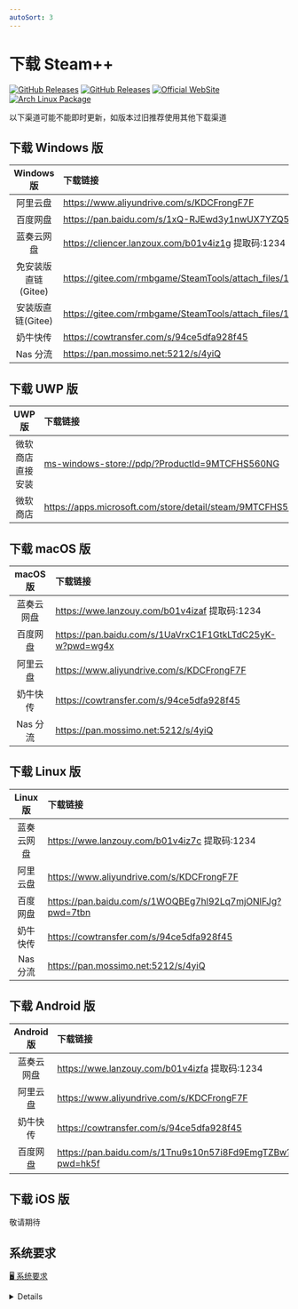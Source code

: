 ```yaml
---
autoSort: 3
---
```


# 下载 Steam++

[![GitHub Releases](https://img.shields.io/badge/Github-%E5%8F%91%E8%A1%8C%E7%89%88-fff)](https://github.com/BeyondDimension/SteamTools/releases)
[![GitHub Releases](https://img.shields.io/badge/Gitee-%E5%8F%91%E8%A1%8C%E7%89%88-c71d23)](https://gitee.com/rmbgame/SteamTools/releases)
[![Official WebSite](https://img.shields.io/badge/Steam%20++-%E5%AE%98%E6%96%B9%E7%BD%91%E7%AB%99-1890ff)](https://steampp.net)
[![Arch Linux Package](https://img.shields.io/badge/Arch%20Linux%20Package-zhanghua000-1793d1)](https://aur.archlinux.org/packages/steam%2B%2B-bin)

以下渠道可能不能即时更新，如版本过旧推荐使用其他下载渠道

## 下载 Windows 版

Windows 版|下载链接
:-:|:-
阿里云盘|<https://www.aliyundrive.com/s/KDCFrongF7F>
百度网盘|<https://pan.baidu.com/s/1xQ-RJEwd3y1nwUX7YZQ5nQ?pwd=ce4h>
蓝奏云网盘|<https://cliencer.lanzoux.com/b01v4iz1g> 提取码:1234
免安装版直链(Gitee)|<https://gitee.com/rmbgame/SteamTools/attach_files/1043375/download/Steam%20%20_win_x64_v2.7.0.7z>
安装版直链(Gitee)|<https://gitee.com/rmbgame/SteamTools/attach_files/1043376/download/Steam%20%20_win_x64_v2.7.0.exe>
奶牛快传|<https://cowtransfer.com/s/94ce5dfa928f45>
Nas 分流|<https://pan.mossimo.net:5212/s/4yiQ>

## 下载 UWP 版

UWP 版|下载链接
:-:|:-
微软商店直接安装|<ms-windows-store://pdp/?ProductId=9MTCFHS560NG>
微软商店|<https://apps.microsoft.com/store/detail/steam/9MTCFHS560NG>

<!-- 微软商店|<https://www.microsoft.com/store/productId/9MTCFHS560NG> -->

## 下载 macOS 版

macOS 版|下载链接
:-:|:-
蓝奏云网盘|<https://wwe.lanzouy.com/b01v4izaf> 提取码:1234
百度网盘|<https://pan.baidu.com/s/1UaVrxC1F1GtkLTdC25yK-w?pwd=wg4x>
阿里云盘|<https://www.aliyundrive.com/s/KDCFrongF7F>
奶牛快传|<https://cowtransfer.com/s/94ce5dfa928f45>
Nas 分流|<https://pan.mossimo.net:5212/s/4yiQ>

## 下载 Linux 版

Linux 版|下载链接
:-:|:-
蓝奏云网盘|<https://wwe.lanzouy.com/b01v4iz7c> 提取码:1234
阿里云盘|<https://www.aliyundrive.com/s/KDCFrongF7F>
百度网盘|<https://pan.baidu.com/s/1WOQBEg7hl92Lq7mjONlFJg?pwd=7tbn>
奶牛快传|<https://cowtransfer.com/s/94ce5dfa928f45>
Nas 分流|<https://pan.mossimo.net:5212/s/4yiQ>

## 下载 Android 版

Android 版|下载链接
:-:|:-
蓝奏云网盘|<https://wwe.lanzouy.com/b01v4izfa> 提取码:1234
阿里云盘|<https://www.aliyundrive.com/s/KDCFrongF7F>
奶牛快传|<https://cowtransfer.com/s/94ce5dfa928f45>
百度网盘|<https://pan.baidu.com/s/1Tnu9s10n57i8Fd9EmgTZBw?pwd=hk5f>

## 下载 iOS 版

敬请期待

## 系统要求

[🖥 系统要求](https://github.com/BeyondDimension/SteamTools#-%E7%B3%BB%E7%BB%9F%E8%A6%81%E6%B1%82)

<details>

#### Windows

OS                                    | Version                 | Architectures   | Lifecycle
--------------------------------------|-------------------------|-----------------|----------
[Windows Client][Windows-client]      | 7 SP1(**\***), 8.1      | x64        | [Windows][Windows-lifecycle]
[Windows 10 Client][Windows-client]   | Version 1607+(**\***)   | x64        | [Windows][Windows-lifecycle]
[Windows Server][Windows-Server]      | 2012+                   | x64        | [Windows Server][Windows-Server-lifecycle]

**\*** Windows 7 SP1 is supported with [Extended Security Updates](https://docs.microsoft.com/troubleshoot/windows-client/windows-7-eos-faq/windows-7-extended-security-updates-faq) installed.  
**\*** Microsoft Store(Desktop Bridge) Version 1809+

[Windows-client]: https://www.microsoft.com/windows/
[Windows-lifecycle]: https://support.microsoft.com/help/13853/windows-lifecycle-fact-sheet
[win-client-docker]: https://hub.docker.com/_/microsoft-windows
[Windows-Server-lifecycle]: https://docs.microsoft.com/windows-server/get-started/windows-server-release-info
[Nano-Server]: https://docs.microsoft.com/windows-server/get-started/getting-started-with-nano-server
[Windows-Server]: https://docs.microsoft.com/windows-server/

#### Linux

OS                                    | Version               | Architectures     | Lifecycle
--------------------------------------|-----------------------|-------------------|----------
[Alpine Linux][Alpine]                | 3.13+                 | x64, Arm64        | [Alpine][Alpine-lifecycle]
[CentOS][CentOS]                      | 7+                    | x64               | [CentOS][CentOS-lifecycle]
[Debian][Debian]                      | 10+                   | x64, Arm64        | [Debian][Debian-lifecycle]
[Fedora][Fedora]                      | 33+                   | x64               | [Fedora][Fedora-lifecycle]
[openSUSE][OpenSUSE]                  | 15+                   | x64               | [OpenSUSE][OpenSUSE-lifecycle]
[Red Hat Enterprise Linux][RHEL]      | 7+                    | x64, Arm64        | [Red Hat][RHEL-lifecycle]
[SUSE Enterprise Linux (SLES)][SLES]  | 12 SP2+               | x64               | [SUSE][SLES-lifecycle]
[Ubuntu][Ubuntu]                      | 16.04, 18.04, 20.04+  | x64, Arm64        | [Ubuntu][Ubuntu-lifecycle]
[Deepin / UOS][Deepin]                | 20+                   | x64               | [Deepin][Deepin-lifecycle]
[Arch Linux][Arch]                    |                       | x64               |

[Alpine]: https://alpinelinux.org/
[Alpine-lifecycle]: https://wiki.alpinelinux.org/wiki/Alpine_Linux:Releases
[CentOS]: https://www.centos.org/
[CentOS-lifecycle]:https://wiki.centos.org/FAQ/General
[CentOS-docker]: https://hub.docker.com/_/centos
[CentOS-pm]: https://docs.microsoft.com/dotnet/core/install/linux-package-manager-centos8
[Debian]: https://www.debian.org/
[Debian-lifecycle]: https://wiki.debian.org/DebianReleases
[Debian-pm]: https://docs.microsoft.com/dotnet/core/install/linux-package-manager-debian10
[Fedora]: https://getfedora.org/
[Fedora-lifecycle]: https://fedoraproject.org/wiki/End_of_life
[Fedora-docker]: https://hub.docker.com/_/fedora
[Fedora-msft-pm]: https://docs.microsoft.com/dotnet/core/install/linux-package-manager-fedora32
[Fedora-pm]: https://fedoraproject.org/wiki/DotNet
[OpenSUSE]: https://opensuse.org/
[OpenSUSE-lifecycle]: https://en.opensuse.org/Lifetime
[OpenSUSE-docker]: https://hub.docker.com/r/opensuse/leap
[OpenSUSE-pm]: https://docs.microsoft.com/dotnet/core/install/linux-package-manager-opensuse15
[RHEL]: https://www.redhat.com/en/technologies/linux-platforms/enterprise-linux
[RHEL-lifecycle]: https://access.redhat.com/support/policy/updates/errata/
[RHEL-msft-pm]: https://docs.microsoft.com/dotnet/core/install/linux-package-manager-rhel8
[RHEL-pm]: https://access.redhat.com/documentation/en-us/red_hat_enterprise_linux/8/html/developing_.net_applications_in_rhel_8/using-net-core-on-rhel_gsg#installing-net-core_gsg
[SLES]: https://www.suse.com/products/server/
[SLES-lifecycle]: https://www.suse.com/lifecycle/
[SLES-pm]: https://docs.microsoft.com/dotnet/core/install/linux-package-manager-sles15
[Ubuntu]: https://ubuntu.com/
[Ubuntu-lifecycle]: https://wiki.ubuntu.com/Releases
[Ubuntu-pm]: https://docs.microsoft.com/dotnet/core/install/linux-package-manager-ubuntu-2004
[Deepin]: https://www.deepin.org/
[Deepin-lifecycle]: https://www.deepin.org/release-notes
[Arch]: https://archlinux.org/

#### macOS

OS                            | Version                   | Architectures     |
------------------------------|---------------------------|-------------------|
[macOS][macOS]                | 10.14+                    | x64, Arm64        |

[macOS]: https://support.apple.com/macos

#### Android

OS                            | Version                 | Architectures                                                      |
------------------------------|-------------------------|--------------------------------------------------------------------|
[Android][Android]            | 5.0(API 21)+            | [x64][Android-x64], [Arm64][Android-Arm64], [Arm32][Android-Arm32] |

[Android]: https://support.google.com/android
[Android-x64]: https://developer.android.google.cn/ndk/guides/abis?hl=zh_cn#86-64
[Android-Arm32]: https://developer.android.google.cn/ndk/guides/abis?hl=zh_cn#v7a
[Android-Arm64]: https://developer.android.google.cn/ndk/guides/abis?hl=zh_cn#arm64-v8a

#### ~~iOS / iPadOS~~

OS                            | Version                 | Architectures     |
------------------------------|-------------------------|-------------------|
[iOS][iOS]                    | 10.0+                   | x64, Arm32, Arm64 |

[iOS]: https://support.apple.com/ios

#### ⛔ 不受支持的操作系统

- Windows 8
  - [由于微软官方对该产品的支持已结束](https://docs.microsoft.com/zh-cn/lifecycle/products/windows-8)，故本程序无法在此操作系统上运行，[建议升级到 Windows 8.1](https://support.microsoft.com/zh-cn/windows/%E4%BB%8E-windows-8-%E6%9B%B4%E6%96%B0%E5%88%B0-windows-8-1-17fc54a7-a465-6b5a-c1a0-34140afd0669)
- Windows Server 2008 R2 SP1
  - 仅可使用 1.X 版本，2.X 开始不受支持，建议升级到更高版本
- 无桌面 GUI 的 Windows Server / Linux 版本
- Xbox or Windows Mobile / Phone

</details>
